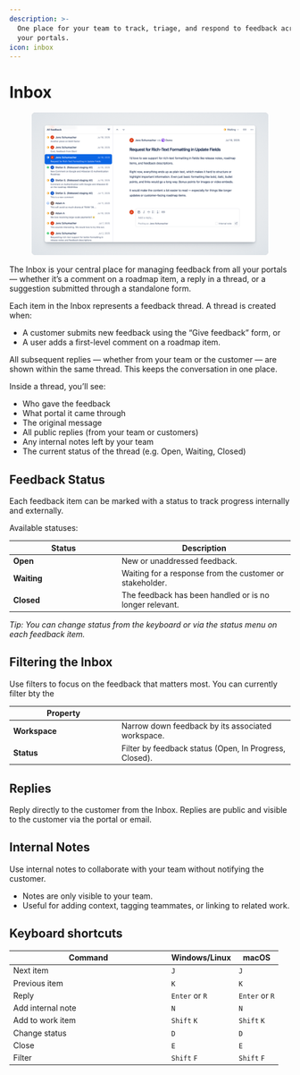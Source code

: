 ```yaml
---
description: >-
  One place for your team to track, triage, and respond to feedback across all
  your portals.
icon: inbox
---
```


# Inbox

<figure><img src="../../.gitbook/assets/Inbox-Cover.png" alt=""><figcaption></figcaption></figure>

The Inbox is your central place for managing feedback from all your portals — whether it’s a comment on a roadmap item, a reply in a thread, or a suggestion submitted through a standalone form.

Each item in the Inbox represents a feedback thread. A thread is created when:

* A customer submits new feedback using the “Give feedback” form, or
* A user adds a first-level comment on a roadmap item.

All subsequent replies — whether from your team or the customer — are shown within the same thread. This keeps the conversation in one place.

Inside a thread, you’ll see:

* Who gave the feedback&#x20;
* What portal it came through
* The original message
* All public replies (from your team or customers)
* Any internal notes left by your team
* The current status of the thread (e.g. Open, Waiting, Closed)

## Feedback Status

Each feedback item can be marked with a status to track progress internally and externally.

Available statuses:

<table><thead><tr><th width="180.140625">Status</th><th>Description</th></tr></thead><tbody><tr><td><strong>Open</strong></td><td>New or unaddressed feedback.</td></tr><tr><td><strong>Waiting</strong></td><td>Waiting for a response from the customer or stakeholder.</td></tr><tr><td><strong>Closed</strong></td><td>The feedback has been handled or is no longer relevant.</td></tr></tbody></table>

_Tip: You can change status from the keyboard or via the status menu on each feedback item._

## Filtering the Inbox

Use filters to focus on the feedback that matters most. You can currently filter bty the&#x20;

<table><thead><tr><th width="180.015625">Property</th><th></th></tr></thead><tbody><tr><td><strong>Workspace</strong></td><td>Narrow down feedback by its associated workspace.</td></tr><tr><td><strong>Status</strong></td><td>Filter by feedback status (Open, In Progress, Closed).</td></tr></tbody></table>

## Replies

Reply directly to the customer from the Inbox. Replies are public and visible to the customer via the portal or email.

## Internal Notes

Use internal notes to collaborate with your team without notifying the customer.

* Notes are only visible to your team.
* Useful for adding context, tagging teammates, or linking to related work.

## Keyboard shortcuts

<table><thead><tr><th width="269.3333333333333">Command</th><th>Windows/Linux</th><th>macOS</th></tr></thead><tbody><tr><td>Next item</td><td><code>J</code></td><td><code>J</code></td></tr><tr><td>Previous item</td><td><code>K</code></td><td><code>K</code></td></tr><tr><td>Reply</td><td><code>Enter</code> or <code>R</code></td><td><code>Enter</code> or <code>R</code></td></tr><tr><td>Add internal note</td><td><code>N</code></td><td><code>N</code></td></tr><tr><td>Add to work item</td><td><code>Shift</code> <code>K</code></td><td><code>Shift</code> <code>K</code></td></tr><tr><td>Change status</td><td><code>D</code></td><td><code>D</code></td></tr><tr><td>Close</td><td><code>E</code></td><td><code>E</code></td></tr><tr><td>Filter</td><td><code>Shift</code> <code>F</code></td><td><code>Shift</code> <code>F</code></td></tr></tbody></table>

